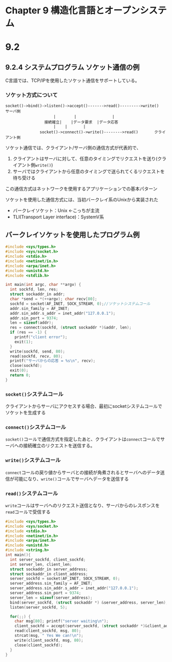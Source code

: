# Chapter 9 構造化言語とオープンシステム
# 9.2
## 9.2.4 システムプログラム ソケット通信の例
C言語では、TCP/IPを使用したソケット通信をサポートしている。
### ソケット方式について
  ```
  socket()->bind()->listen()->accept()------->read()--------->write()       サーバ側
				       |        |　　　　　　　	|
			       接続確立|	|データ要求	|データ応答
				       |	|		|
		    　　　socket()->connect()->write()-------->read()       クライアント側
  ```
  
ソケット通信では、クライアント/サーバ側の通信方式が代表的で、
1. クライアントはサーバに対して、任意のタイミングでリクエストを送り(クライアント側`write()`)
1. サーバではクライアントから任意のタイミングで送られてくるリクエストを待ち受ける

この通信方式はネットワークを使用するアプリケーションでの基本パターン

ソケットを使用した通信方式には、当初バークレイ系のUnixから実装された
- バークレイソケット：Unix <-こっちが主流
- TLI(Transport Layer interface)：SystemV系



## バークレイソケットを使用したプログラム例

```c:client.c
#include <sys/types.h>
#include <sys/socket.h>
#include <stdio.h>
#include <netinet/in.h>
#include <arpa/inet.h>
#include <unistd.h>
#include <stdlib.h>

int main(int argc, char **argv) {
  int sockfd, len, res;
  struct sockaddr_in addr;
  char *send = *(++argv); char recv[80];
  sockfd = socket(AF_INET, SOCK_STREAM, 0);//ソケットシステムコール
  addr.sin_family = AF_INET;
  addr.sin_addr.s_addr = inet_addr("127.0.0.1");
  addr.sin_port = 9374;
  len = sizeof(addr);
  res = connect(sockfd, (struct sockaddr *)&addr, len);
  if (res == -1) {
    printf("client error");
    exit(1);
  }
  write(sockfd, send, 80);
  read(sockfd, recv, 80);
  printf("サーバからの応答 = %s\n", recv);
  close(sockfd);
  exit(0);
  return 0;
}
```

### `socket()`システムコール
クライアントからサーバにアクセスする場合、最初にsocketシステムコールでソケットを生成する  

### `connect()`システムコール
`socket()`コールで通信方式を指定したあと、クライアントは`connect`コールでサーバへの接続確立のリクエストを送信する。

### `write()`システムコール
`connect`コールの戻り値からサーバとの接続が角煮されるとサーバへのデータ送信が可能になり、`write()`コールでサーバへデータを送信する

### `read()`システムコール
`write`コールはサーバへのリクエスト送信となり、サーバからのレスポンスを`read`コールで受信する

```c:server.c
#include <sys/types.h>
#include <sys/socket.h>
#include <stdio.h>
#include <netinet/in.h>
#include <arpa/inet.h>
#include <unistd.h>
#include <string.h>
int main(){
  int server_sockfd, client_sockfd;
  int server_len, client_len;
  struct sockaddr_in server_address;
  struct sockaddr_in client_address;
  server_sockfd = socket(AF_INET, SOCK_STREAM, 0);
  server_address.sin_family = AF_INET;
  server_address.sin_addr.s_addr = inet_addr("127.0.0.1");
  server_address.sin_port = 9374;
  server_len = sizeof(server_address);
  bind(server_sockfd, (struct sockaddr *) &server_address, server_len);
  listen(server_sockfd, 5);

  for(;;) {
    char msg[80]; printf("server waiting\n");
    client_sockfd = accept(server_sockfd, (struct sockaddr *)&client_address, &client_len);
    read(client_sockfd, msg, 80);
    strcat(msg, " Yes We can!\n");
    write(client_sockfd, msg, 80);
    close(client_sockfd);
  }
}
```

